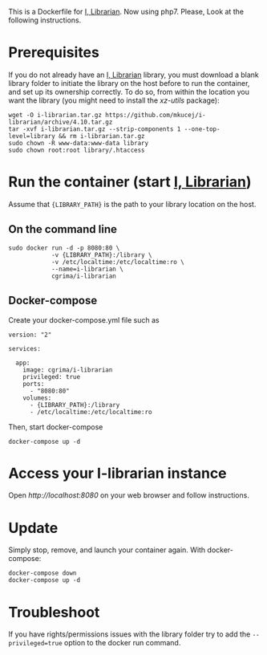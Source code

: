 
This is a Dockerfile for [I, Librarian][1]. Now using php7. Please, Look at the following instructions.

# Prerequisites

If you do not already have an [I, Librarian][1] library, you must download a blank library folder to initiate the library on the host before to run the container, and set up its ownership correctly. To do so, from within the location you want the library  (you might need to install the *xz-utils* package):

```
wget -O i-librarian.tar.gz https://github.com/mkucej/i-librarian/archive/4.10.tar.gz
tar -xvf i-librarian.tar.gz --strip-components 1 --one-top-level=library && rm i-librarian.tar.gz
sudo chown -R www-data:www-data library
sudo chown root:root library/.htaccess
```

# Run the container (start [I, Librarian][1])

Assume that `{LIBRARY_PATH}` is the path to your library location on the host.

## On the command line

```
sudo docker run -d -p 8080:80 \
            -v {LIBRARY_PATH}:/library \
            -v /etc/localtime:/etc/localtime:ro \
            --name=i-librarian \
            cgrima/i-librarian
```

## Docker-compose

Create your docker-compose.yml file such as

```
version: "2"

services:

  app:
    image: cgrima/i-librarian
    privileged: true
    ports:
      - "8080:80"
    volumes:
      - {LIBRARY_PATH}:/library
      - /etc/localtime:/etc/localtime:ro
```

Then, start docker-compose

```
docker-compose up -d
```

# Access your I-librarian instance

Open *http://localhost:8080* on your web browser and follow instructions.


# Update
Simply stop, remove, and launch your container again. With docker-compose:
```
docker-compose down
docker-compose up -d
```

# Troubleshoot

If you have rights/permissions issues with the library folder try to add the `--privileged=true` option to the docker run command.

  [1]: http://i-librarian.net/
